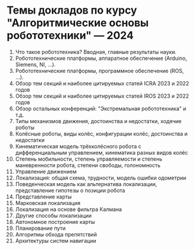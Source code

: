 # Темы докладов по курсу "Алгоритмические основы робототехники" — 2024

1. Что такое робототехника? Вводная, главные результаты науки.
1. Робототехнические платформы, аппаратное обеспечение (Arduino, Siemens, NI, ...).
1. Робототехнические платформы, программное обеспечение (ROS, ...).
1. Обзор тем секций и наиболее цитируемых статей ICRA 2023 и 2022 годов
1. Обзор тем секций и наиболее цитируемых статей IROS 2023 и 2022 годов
1. Обзор остальных конференций: "Экстремальная робототехника" и т.д.
1. Типы механизмов движения, достоинства и недостатки, ходячие роботы
1. Колёсные роботы, виды колёс, конфигурации колёс, достоинства и недостатки
1. Кинематическая модель трёхколёсного робота с дифференциальным управлением, кинематика разных видов колёс
1. Степень мобильности, степень управляемости и степень маневренности робота, степени свободы, голономность
1. Управление движением
1. Локализация: общая схема, трудности, модель ошибки одометрии
1. Поведенческая модель как альтернатива локализации, представление гипотезы о позиции робота
1. Представление карты
1. Марковская локализация
1. Локализация на основе фильтра Калмана
1. Другие способы локализации
1. Автономное построение карты
1. Планирование пути
1. Алгоритмы обхода препятствий
1. Архитектуры систем навигации